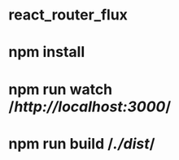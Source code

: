 # react_router_flux
# npm install
# npm run watch  /*http://localhost:3000*/
# npm run build  /*./dist*/